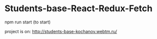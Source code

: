 # Students-base-React-Redux-Fetch

npm run start (to start)

project is on: http://students-base-kochanov.webtm.ru/

